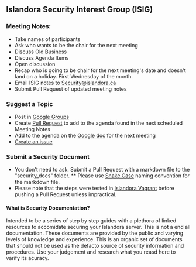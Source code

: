 ## Islandora Security Interest Group (ISIG)

### Meeting Notes:
* Take names of participants
* Ask who wants to be the chair for the next meeting
* Discuss Old Business
* Discuss Agenda Items
* Open discussion
* Recap who is going to be chair for the next meeting's date and doesn't land on a holiday. First Wednesday of the month.
* Email ISIG notes to Security@islandora.ca
* Submit Pull Request of updated meeting notes

### Suggest a Topic
* Post in [Google Groups](https://groups.google.com/forum/#!forum/islandora)
* Create [Pull Request](https://github.com/islandora-interest-groups/Islandora-Security-Interest-Group/pulls) to add to the agenda found in the next scheduled Meeting Notes
* Add to the agenda on the [Google doc](https://drive.google.com/open?id=0Bzhrcuu-EI9YLTFZbVpqVllVdzg) for the next meeting
* [Create an issue](https://github.com/islandora-interest-groups/Islandora-Security-Interest-Group/issues)

### Submit a Security Document
* You don't need to ask. Submit a Pull Request with a markdown file to the "security_docs" folder.
** Please use [Snake Case](https://en.wikipedia.org/wiki/Snake_case) naming convention for the markdown file.
* Please note that the steps were tested in [Islandora Vagrant](https://github.com/Islandora-Labs/islandora_vagrant/) before pushing a Pull Request unless impractical.

#### What is Security Documentation?
Intended to be a series of step by step guides with a plethora of linked resources to accomidate securing your Islandora server. This is not a end all documentation. These documents are provided by the public and varying levels of knowledge and experience. This is an organic set of documents that should not be used as the defacto source of security information and procedures. Use your judgement and research what you reasd here to varify its acuracy.
